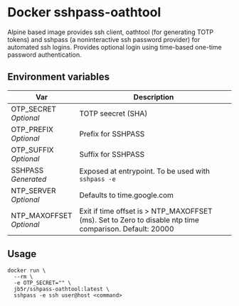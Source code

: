 # Docker sshpass-oathtool
Alpine based image provides ssh client, oathtool (for generating TOTP tokens) and sshpass (a noninteractive ssh password provider) for automated ssh logins. Provides optional login using time-based one-time password authentication.

## Environment variables

| Var                         | Description        |
|-----------------------------|--------------------|
| OTP_SECRET<br> *Optional* | TOTP seecret (SHA) |
| OTP_PREFIX<br> *Optional*   | Prefix for SSHPASS |
| OTP_SUFFIX<br> *Optional*   | Suffix for SSHPASS |
| SSHPASS<br> *Generated*     | Exposed at entrypoint. To be used with `sshpass -e`|
| NTP_SERVER<br> *Optional*   | Defaults to time.google.com |
| NTP_MAXOFFSET<br> *Optional*| Exit if time offset is > NTP_MAXOFFSET (ms). Set to Zero to disable ntp time comparison. Default: 20000 |

## Usage

    docker run \
      --rm \
      -e OTP_SECRET="" \
      jb5r/sshpass-oathtool:latest \
      sshpass -e ssh user@host <command>
